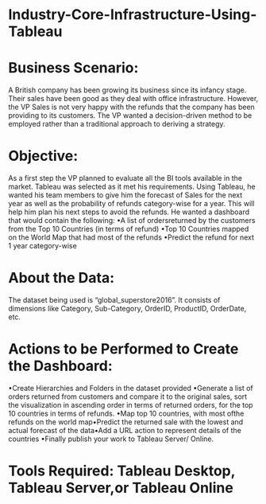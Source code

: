 # Industry-Core-Infrastructure-Using-Tableau

# Business Scenario: 
A British company has been growing its business since its infancy stage. Their sales have been good as they deal with office infrastructure. However, the VP Sales is not very happy with the refunds that the company has been providing to its customers. The VP wanted a decision-driven method to be employed rather than a traditional approach to deriving a strategy.

# Objective: 
As  a  first  step  the  VP  planned  to  evaluate  all  the  BI  tools  available  in  the market. Tableau was selected as it met his requirements. Using Tableau, he wanted his team members to give him the forecast of Sales for the next year as well as the probability of  refunds  category-wise  for  a  year.  This  will  help  him  plan  his  next  steps  to  avoid  the refunds. He wanted a dashboard that would contain the following:
•A list of ordersreturned by the customers from the Top 10 Countries (in terms of refund)
•Top 10 Countries mapped on the World Map that had most of the refunds
•Predict the refund for next 1 year category-wise

# About  the  Data: 
The dataset being used is “global_superstore2016”. It consists of dimensions like Category, Sub-Category, OrderID, ProductID, OrderDate, etc.

# Actions to be Performed to Create the Dashboard:
•Create Hierarchies and Folders in the dataset provided
•Generate a list of orders returned from customers and compare it to the original sales, sort the visualization in ascending order in terms of returned orders, for the top 10 countries in terms of refunds.
•Map top 10 countries, with most ofthe refunds on the world map•Predict the returned sale with the lowest and actual forecast of the data•Add a URL action to represent details of the countries 
•Finally publish your work to Tableau Server/ Online.

# Tools Required: Tableau Desktop, Tableau Server,or Tableau Online
